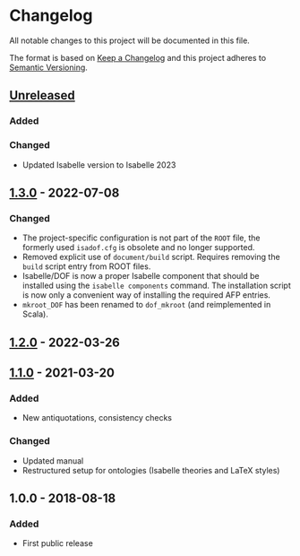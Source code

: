 # Changelog

All notable changes to this project will be documented in this file.

The format is based on [Keep a Changelog](http://keepachangelog.com/en/1.0.0/)
and this project adheres to [Semantic Versioning](http://semver.org/spec/v2.0.0.html).

## [Unreleased]

### Added

### Changed

- Updated Isabelle version to Isabelle 2023

## [1.3.0] - 2022-07-08

### Changed

- The project-specific configuration is not part of the `ROOT` file, the formerly 
  used `isadof.cfg` is obsolete and no longer supported. 
- Removed explicit use of `document/build` script. Requires removing the `build` script 
  entry from ROOT files.
- Isabelle/DOF is now a proper Isabelle component that should be installed using the
  `isabelle components` command. The installation script is now only a convenient way 
  of installing the required AFP entries.
- `mkroot_DOF` has been renamed to `dof_mkroot` (and reimplemented in Scala).

## [1.2.0] - 2022-03-26

## [1.1.0] - 2021-03-20

### Added

- New antiquotations, consistency checks

### Changed

- Updated manual
- Restructured setup for ontologies (Isabelle theories and LaTeX styles)

## 1.0.0 - 2018-08-18

### Added

- First public release

[Unreleased]: https://git.logicalhacking.com/Isabelle_DOF/Isabelle_DOF/compare/v1.3.0/Isabelle2021...HEAD
[1.3.0]: https://git.logicalhacking.com/Isabelle_DOF/Isabelle_DOF/compare/v1.2.0/Isabelle2021...v1.3.0/Isabelle2021-1
[1.2.0]: https://git.logicalhacking.com/Isabelle_DOF/Isabelle_DOF/compare/v1.1.0/Isabelle2021...v1.2.0/Isabelle2021
[1.1.0]: https://git.logicalhacking.com/Isabelle_DOF/Isabelle_DOF/compare/v1.0.0/Isabelle2019...v1.1.0/Isabelle2021
